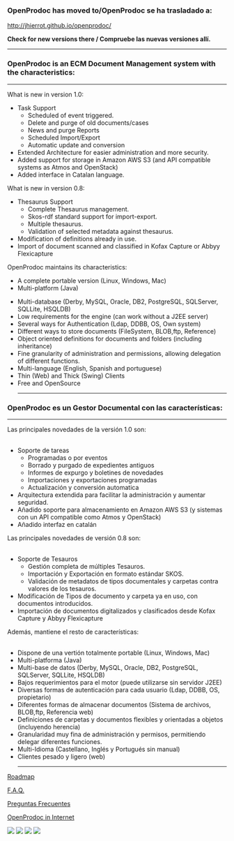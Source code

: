 ### OpenProdoc has moved to/OpenProdoc se ha trasladado a: ###
http://jhierrot.github.io/openprodoc/

**Check for new versions there / Compruebe las nuevas versiones allí.**




---


### OpenProdoc is an ECM Document Management system with the characteristics: ###


---

What is new in version 1.0:

  * Task Support
    * Scheduled of event triggered.
    * Delete and purge of old documents/cases
    * News and purge Reports
    * Scheduled Import/Export
    * Automatic update and conversion
  * Extended Architecture for easier administration and more security.
  * Added support for storage in Amazon AWS S3 (and API compatible systems as Atmos and OpenStack)
  * Added interface in Catalan language.

What is new in version 0.8:

  * Thesaurus Support
    * Complete Thesaurus management.
    * Skos-rdf standard support for import-export.
    * Multiple thesaurus.
    * Validation of selected metadata against thesaurus.
  * Modification of definitions already in use.
  * Import of document scanned and classified in Kofax Capture or Abbyy Flexicapture

OpenProdoc maintains its characteristics:

  * A complete portable version (Linux, Windows, Mac)
  * Multi-platform (Java)<br>
<ul><li>Multi-database (Derby, MySQL, Oracle, DB2, PostgreSQL, SQLServer, SQLLite, HSQLDB)<br>
</li><li>Low requirements for the engine (can work without a J2EE server)<br>
</li><li>Several ways for Authentication (Ldap, DDBB, OS, Own system)<br>
</li><li>Different ways to store documents (FileSystem, BLOB,ftp, Reference)<br>
</li><li>Object oriented definitions for documents and folders (including inheritance)<br>
</li><li>Fine granularity of administration and permissions, allowing delegation of different functions.<br>
</li><li>Multi-language (English, Spanish and portuguese)<br>
</li><li>Thin (Web) and Thick (Swing) Clients<br>
</li><li>Free and OpenSource<br>
<hr /></li></ul>


<h3>OpenProdoc es un Gestor Documental con las características:</h3>
<hr />

Las principales novedades de la versión 1.0 son:<br>
<br>
<ul><li>Soporte de tareas<br>
<ul><li>Programadas o por eventos<br>
</li><li>Borrado y purgado de expedientes antiguos<br>
</li><li>Informes de expurgo y boletines de novedades<br>
</li><li>Importaciones y exportaciones programadas<br>
</li><li>Actualización y conversión automatica<br>
</li></ul></li><li>Arquitectura extendida para facilitar la administración y aumentar seguridad.<br>
</li><li>Añadido soporte para almacenamiento en Amazon AWS S3 (y sistemas con un API compatible como Atmos y OpenStack)<br>
</li><li>Añadido interfaz en catalán</li></ul>

Las principales novedades de versión 0.8 son:<br>
<br>
<ul><li>Soporte de Tesauros<br>
<ul><li>Gestión completa de múltiples Tesauros.<br>
</li><li>Importación y Exportación en formato estándar SKOS.<br>
</li><li>Validación de metadatos de tipos documentales y carpetas contra valores de los tesauros.<br>
</li></ul></li><li>Modificación de Tipos de documento y carpeta ya en uso, con documentos introducidos.<br>
</li><li>Importación de documentos digitalizados y clasificados desde Kofax Capture y Abbyy Flexicapture</li></ul>

Además, mantiene el resto de características:<br>
<br>
<ul><li>Dispone de una vertión totalmente portable (Linux, Windows, Mac)<br>
</li><li>Multi-platforma (Java)<br>
</li><li>Multi-base de datos (Derby, MySQL, Oracle, DB2, PostgreSQL, SQLServer, SQLLite, HSQLDB)<br>
</li><li>Bajos requerimientos para el motor (puede utilizarse sin servidor J2EE)<br>
</li><li>Diversas formas de autenticación para cada usuario (Ldap, DDBB, OS, propietario)<br>
</li><li>Diferentes formas de almacenar documentos (Sistema de archivos, BLOB,ftp, Referencia web)<br>
</li><li>Definiciones de carpetas y documentos flexibles y orientadas a objetos (incluyendo herencia)<br>
</li><li>Granularidad muy fina de administración y permisos, permitiendo delegar diferentes funciones.<br>
</li><li>Multi-Idioma (Castellano, Inglés y Portugués sin manual)<br>
</li><li>Clientes pesado y ligero (web)<br>
<hr /></li></ul>

<a href='Roadmap.md'>Roadmap</a>

<a href='FAQ_OpenProdoc.md'>F.A.Q.</a>

<a href='Preguntas_Frecuentes.md'>Preguntas Frecuentes</a>

<a href='OpenProdoc_in_Internet.md'>OpenProdoc in Internet</a>


<img src='https://dl.dropboxusercontent.com/u/49603479/OpenProdoc/MainWin.png' />

<img src='http://dl.dropbox.com/u/49603479/OpenProdoc/Captura%20de%20pantalla%202012-06-15%20a%20la(s)%2018.33.08.png' />

<img src='https://dl.dropboxusercontent.com/u/49603479/OpenProdoc/OpenProdoc%20Thesaurus%200.8%201.png' />

<img src='http://dl.dropbox.com/u/49603479/OpenProdoc/EditES.jpg' />